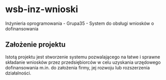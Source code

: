 # wsb-inz-wnioski
Inżynieria oprogramowania - Grupa35 - System do obsługi wniosków o dofinansowania

## Założenie projektu

Istotą projektu jest stworzenie systemu pozwalającego na łatwe i sprawne składanie wniosków przez przedsiębiorców w celu uzyskania urzędowego dofinansowania m.in. do założenia firmy, jej rozwoju lub rozszerzenia działalności. 
